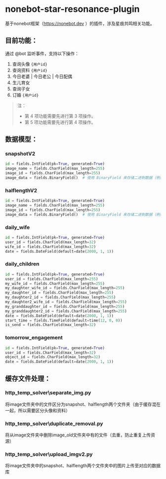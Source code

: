 # nonebot-star-resonance-plugin

基于nonebot框架（https://nonebot.dev
）的插件，涉及星痕共鸣相关功能。

## 目前功能：
通过 @bot 监听事件，支持以下操作：

1. 查询头像 `{用户id}`
2. 查询资料 `{用户id}`
3. 今日老婆 | 今日老公 | 今日配偶
4. 生儿育女
5. 查询子女
6. 订婚 `{用户id}`

> 注：
> - 第 4 项功能需要先进行第 3 项操作。
> - 第 5 项功能需要先进行第 4 项操作。

## 数据模型：

### snapshotV2
```python
id = fields.IntField(pk=True, generated=True)
image_name = fields.CharField(max_length=255)
image_id = fields.CharField(max_length=255)
image_data = fields.BinaryField()  # 使用 BinaryField 来存储二进制数据（例如图片）
```

### halflengthV2
```python
id = fields.IntField(pk=True, generated=True)
image_name = fields.CharField(max_length=255)
image_id = fields.CharField(max_length=255)
image_data = fields.BinaryField()  # 使用 BinaryField 来存储二进制数据（例如图片）
```

### daily_wife
```python
id = fields.IntField(pk=True, generated=True)
user_id = fields.CharField(max_length=32)
wife_id = fields.CharField(max_length=32)
date = fields.DateField(default=date(2000, 1, 1))
```

### daily_children
```python
id = fields.IntField(pk=True, generated=True)
user_id = fields.CharField(max_length=255)
my_wife_id = fields.CharField(max_length=255)
my_daughter_wife_id = fields.CharField(max_length=255)
my_daughter_id = fields.CharField(max_length=255)
my_daughter2_id = fields.CharField(max_length=255)
my_daughter2_wife_id = fields.CharField(max_length=255)
my_granddaughter_id = fields.CharField(max_length=255)
my_granddaughter2_id = fields.CharField(max_length=255)
date = fields.DateField(default=date(2000, 1, 1))
start_time = fields.TimeField(default=time(12, 0, 0))
is_send = fields.CharField(max_length=32)
```

### tomorrow_engagement
```python
id = fields.IntField(pk=True, generated=True)
user_id = fields.CharField(max_length=32)
object_id = fields.CharField(max_length=32)
date = fields.DateField(default=date(2000, 1, 1))
```

## 缓存文件处理：

### http_temp_solver\separate_img.py

将image文件夹中的文件区分为snapshot、halflength两个文件夹（由于缓存混在一起，所以需要区分头像和资料）

### http_temp_solver\duplicate_removal.py

将从image文件夹中删除image_old文件夹中有的文件（去重，防止重复上传资源）

### http_temp_solver\upload_imgv2.py

将image文件夹中的snapshot、halflength两个文件夹中的图片上传至对应的数据库

